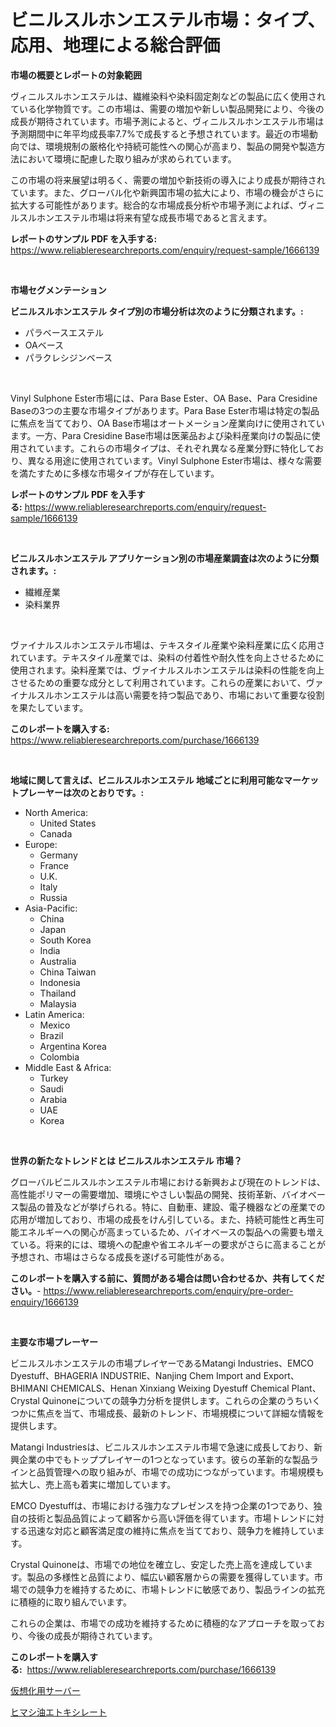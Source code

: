 <p><h1>ビニルスルホンエステル市場：タイプ、応用、地理による総合評価</h1></p><p><strong>市場の概要とレポートの対象範囲</strong></p>
<p><p>ヴィニルスルホンエステルは、繊維染料や染料固定剤などの製品に広く使用されている化学物質です。この市場は、需要の増加や新しい製品開発により、今後の成長が期待されています。市場予測によると、ヴィニルスルホンエステル市場は予測期間中に年平均成長率7.7%で成長すると予想されています。最近の市場動向では、環境規制の厳格化や持続可能性への関心が高まり、製品の開発や製造方法において環境に配慮した取り組みが求められています。</p><p>この市場の将来展望は明るく、需要の増加や新技術の導入により成長が期待されています。また、グローバル化や新興国市場の拡大により、市場の機会がさらに拡大する可能性があります。総合的な市場成長分析や市場予測によれば、ヴィニルスルホンエステル市場は将来有望な成長市場であると言えます。</p></p>
<p><strong>レポートのサンプル PDF を入手する:</strong> <a href="https://www.reliableresearchreports.com/enquiry/request-sample/1666139">https://www.reliableresearchreports.com/enquiry/request-sample/1666139</a></p>
<p>&nbsp;</p>
<p><strong>市場セグメンテーション</strong></p>
<p><strong>ビニルスルホンエステル タイプ別の市場分析は次のように分類されます。:</strong></p>
<p><ul><li>パラベースエステル</li><li>OAベース</li><li>パラクレシジンベース</li></ul></p>
<p>&nbsp;</p>
<p><p>Vinyl Sulphone Ester市場には、Para Base Ester、OA Base、Para Cresidine Baseの3つの主要な市場タイプがあります。Para Base Ester市場は特定の製品に焦点を当てており、OA Base市場はオートメーション産業向けに使用されています。一方、Para Cresidine Base市場は医薬品および染料産業向けの製品に使用されています。これらの市場タイプは、それぞれ異なる産業分野に特化しており、異なる用途に使用されています。Vinyl Sulphone Ester市場は、様々な需要を満たすために多様な市場タイプが存在しています。</p></p>
<p><strong>レポートのサンプル PDF を入手する:</strong>&nbsp;<a href="https://www.reliableresearchreports.com/enquiry/request-sample/1666139">https://www.reliableresearchreports.com/enquiry/request-sample/1666139</a></p>
<p>&nbsp;</p>
<p><strong> ビニルスルホンエステル アプリケーション別の市場産業調査は次のように分類されます。:</strong></p>
<p><ul><li>繊維産業</li><li>染料業界</li></ul></p>
<p>&nbsp;</p>
<p><p>ヴァイナルスルホンエステル市場は、テキスタイル産業や染料産業に広く応用されています。テキスタイル産業では、染料の付着性や耐久性を向上させるために使用されます。染料産業では、ヴァイナルスルホンエステルは染料の性能を向上させるための重要な成分として利用されています。これらの産業において、ヴァイナルスルホンエステルは高い需要を持つ製品であり、市場において重要な役割を果たしています。</p></p>
<p><strong>このレポートを購入する:</strong>&nbsp; <a href="https://www.reliableresearchreports.com/purchase/1666139">https://www.reliableresearchreports.com/purchase/1666139</a></p>
<p>&nbsp;</p>
<p><strong>地域に関して言えば、ビニルスルホンエステル 地域ごとに利用可能なマーケットプレーヤーは次のとおりです。:</strong></p>
<p><ul>
    <li>
        North America:
        <ul>
            <li>United States</li>
            <li>Canada</li>
        </ul>
    </li>
    <li>
        Europe:
        <ul>
            <li>Germany</li>
            <li>France</li>
            <li>U.K.</li>
            <li>Italy</li>
            <li>Russia</li>
        </ul>
    </li>
    <li>
        Asia-Pacific:
        <ul>
            <li>China</li>
            <li>Japan</li>
            <li>South Korea</li>
            <li>India</li>
            <li>Australia</li>
            <li>China Taiwan</li>
            <li>Indonesia</li>
            <li>Thailand</li>
            <li>Malaysia</li>
        </ul>
    </li>
    <li>
        Latin America:
        <ul>
            <li>Mexico</li>
            <li>Brazil</li>
            <li>Argentina Korea</li>
            <li>Colombia</li>
        </ul>
    </li>
    <li>
        Middle East & Africa:
        <ul>
            <li>Turkey</li>
            <li>Saudi</li>
            <li>Arabia</li>
            <li>UAE</li>
            <li>Korea</li>
        </ul>
    </li>
    </ul></p>
<p>&nbsp;</p>
<p><strong>世界の新たなトレンドとは ビニルスルホンエステル 市場？</strong></p>
<p><p>グローバルビニルスルホンエステル市場における新興および現在のトレンドは、高性能ポリマーの需要増加、環境にやさしい製品の開発、技術革新、バイオベース製品の普及などが挙げられる。特に、自動車、建設、電子機器などの産業での応用が増加しており、市場の成長をけん引している。また、持続可能性と再生可能エネルギーへの関心が高まっているため、バイオベースの製品への需要も増えている。将来的には、環境への配慮や省エネルギーの要求がさらに高まることが予想され、市場はさらなる成長を遂げる可能性がある。</p></p>
<p><strong>このレポートを購入する前に、質問がある場合は問い合わせるか、共有してください。</strong>- <a href="https://www.reliableresearchreports.com/enquiry/pre-order-enquiry/1666139">https://www.reliableresearchreports.com/enquiry/pre-order-enquiry/1666139</a></p>
<p>&nbsp;</p>
<p><strong>主要な市場プレーヤー</strong></p>
<p><p>ビニルスルホンエステルの市場プレイヤーであるMatangi Industries、EMCO Dyestuff、BHAGERIA INDUSTRIE、Nanjing Chem Import and Export、BHIMANI CHEMICALS、Henan Xinxiang Weixing Dyestuff Chemical Plant、Crystal Quinoneについての競争力分析を提供します。これらの企業のうちいくつかに焦点を当て、市場成長、最新のトレンド、市場規模について詳細な情報を提供します。</p><p>Matangi Industriesは、ビニルスルホンエステル市場で急速に成長しており、新興企業の中でもトッププレイヤーの1つとなっています。彼らの革新的な製品ラインと品質管理への取り組みが、市場での成功につながっています。市場規模も拡大し、売上高も着実に増加しています。</p><p>EMCO Dyestuffは、市場における強力なプレゼンスを持つ企業の1つであり、独自の技術と製品品質によって顧客から高い評価を得ています。市場トレンドに対する迅速な対応と顧客満足度の維持に焦点を当てており、競争力を維持しています。</p><p>Crystal Quinoneは、市場での地位を確立し、安定した売上高を達成しています。製品の多様性と品質により、幅広い顧客層からの需要を獲得しています。市場での競争力を維持するために、市場トレンドに敏感であり、製品ラインの拡充に積極的に取り組んでいます。</p><p>これらの企業は、市場での成功を維持するために積極的なアプローチを取っており、今後の成長が期待されています。</p></p>
<p><strong>このレポートを購入する:</strong>&nbsp;&nbsp;<a href="https://www.reliableresearchreports.com/purchase/1666139">https://www.reliableresearchreports.com/purchase/1666139</a></p>
<p><p><a href="https://medium.com/@jonathandavies84/%E4%BB%AE%E6%83%B3%E5%8C%96%E5%B8%82%E5%A0%B4%E3%81%AB%E3%81%8A%E3%81%91%E3%82%8B%E3%82%B5%E3%83%BC%E3%83%90%E3%83%BC%E3%81%AE%E3%82%A4%E3%83%B3%E3%82%B5%E3%82%A4%E3%83%88-%E5%B8%82%E5%A0%B4%E5%8B%95%E5%90%91-%E6%88%90%E9%95%B7-2024%E5%B9%B4%E3%81%8B%E3%82%892031%E5%B9%B4%E3%81%BE%E3%81%A7%E3%81%AE%E4%BA%88%E6%B8%AC-bbd9ebdbdc02">仮想化用サーバー</a></p><p><a href="https://github.com/Sophiaard2003/Market-Research-Report-List-1/blob/main/572302915142.md">ヒマシ油エトキシレート</a></p></p>